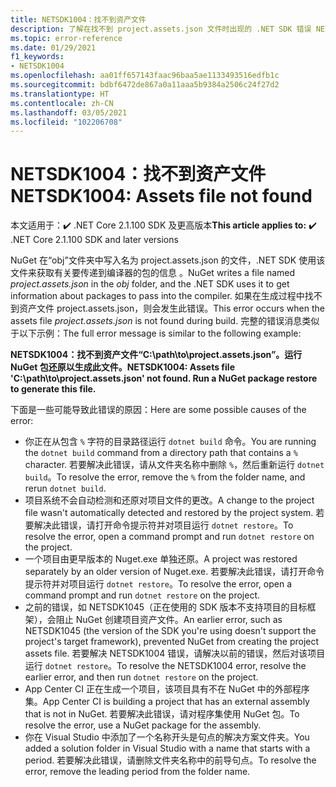 ```yaml
---
title: NETSDK1004：找不到资产文件
description: 了解在找不到 project.assets.json 文件时出现的 .NET SDK 错误 NETSDK1004。
ms.topic: error-reference
ms.date: 01/29/2021
f1_keywords:
- NETSDK1004
ms.openlocfilehash: aa01ff657143faac96baa5ae1133493516edfb1c
ms.sourcegitcommit: bdbf6472de867a0a11aaa5b9384a2506c24f27d2
ms.translationtype: HT
ms.contentlocale: zh-CN
ms.lasthandoff: 03/05/2021
ms.locfileid: "102206708"
---
```

# <a name="netsdk1004-assets-file-not-found"></a><span data-ttu-id="d6c0d-103">NETSDK1004：找不到资产文件</span><span class="sxs-lookup"><span data-stu-id="d6c0d-103">NETSDK1004: Assets file not found</span></span>

<span data-ttu-id="d6c0d-104">本文适用于：✔️ .NET Core 2.1.100 SDK 及更高版本</span><span class="sxs-lookup"><span data-stu-id="d6c0d-104">**This article applies to:** ✔️ .NET Core 2.1.100 SDK and later versions</span></span>

<span data-ttu-id="d6c0d-105">NuGet 在“obj”文件夹中写入名为 project.assets.json 的文件，.NET SDK 使用该文件来获取有关要传递到编译器的包的信息 。</span><span class="sxs-lookup"><span data-stu-id="d6c0d-105">NuGet writes a file named *project.assets.json* in the *obj* folder, and the .NET SDK uses it to get information about packages to pass into the compiler.</span></span> <span data-ttu-id="d6c0d-106">如果在生成过程中找不到资产文件 project.assets.json，则会发生此错误。</span><span class="sxs-lookup"><span data-stu-id="d6c0d-106">This error occurs when the assets file *project.assets.json* is not found during build.</span></span> <span data-ttu-id="d6c0d-107">完整的错误消息类似于以下示例：</span><span class="sxs-lookup"><span data-stu-id="d6c0d-107">The full error message is similar to the following example:</span></span>

<span data-ttu-id="d6c0d-108">**NETSDK1004：找不到资产文件“C:\path\to\project.assets.json”。运行 NuGet 包还原以生成此文件。**</span><span class="sxs-lookup"><span data-stu-id="d6c0d-108">**NETSDK1004: Assets file 'C:\path\to\project.assets.json' not found. Run a NuGet package restore to generate this file.**</span></span>

<span data-ttu-id="d6c0d-109">下面是一些可能导致此错误的原因：</span><span class="sxs-lookup"><span data-stu-id="d6c0d-109">Here are some possible causes of the error:</span></span>

* <span data-ttu-id="d6c0d-110">你正在从包含 `%` 字符的目录路径运行 `dotnet build` 命令。</span><span class="sxs-lookup"><span data-stu-id="d6c0d-110">You are running the `dotnet build` command from a directory path that contains a `%` character.</span></span> <span data-ttu-id="d6c0d-111">若要解决此错误，请从文件夹名称中删除 `%`，然后重新运行 `dotnet build`。</span><span class="sxs-lookup"><span data-stu-id="d6c0d-111">To resolve the error, remove the `%` from the folder name, and rerun `dotnet build`.</span></span>
* <span data-ttu-id="d6c0d-112">项目系统不会自动检测和还原对项目文件的更改。</span><span class="sxs-lookup"><span data-stu-id="d6c0d-112">A change to the project file wasn't automatically detected and restored by the project system.</span></span> <span data-ttu-id="d6c0d-113">若要解决此错误，请打开命令提示符并对项目运行 `dotnet restore`。</span><span class="sxs-lookup"><span data-stu-id="d6c0d-113">To resolve the error, open a command prompt and run `dotnet restore` on the project.</span></span>
* <span data-ttu-id="d6c0d-114">一个项目由更早版本的 Nuget.exe 单独还原。</span><span class="sxs-lookup"><span data-stu-id="d6c0d-114">A project was restored separately by an older version of Nuget.exe.</span></span> <span data-ttu-id="d6c0d-115">若要解决此错误，请打开命令提示符并对项目运行 `dotnet restore`。</span><span class="sxs-lookup"><span data-stu-id="d6c0d-115">To resolve the error, open a command prompt and run `dotnet restore` on the project.</span></span>
* <span data-ttu-id="d6c0d-116">之前的错误，如 NETSDK1045（正在使用的 SDK 版本不支持项目的目标框架），会阻止 NuGet 创建项目资产文件。</span><span class="sxs-lookup"><span data-stu-id="d6c0d-116">An earlier error, such as NETSDK1045 (the version of the SDK you're using doesn't support the project's target framework), prevented NuGet from creating the project assets file.</span></span> <span data-ttu-id="d6c0d-117">若要解决 NETSDK1004 错误，请解决以前的错误，然后对该项目运行 `dotnet restore`。</span><span class="sxs-lookup"><span data-stu-id="d6c0d-117">To resolve the NETSDK1004 error, resolve the earlier error, and then run `dotnet restore` on the project.</span></span>
* <span data-ttu-id="d6c0d-118">App Center CI 正在生成一个项目，该项目具有不在 NuGet 中的外部程序集。</span><span class="sxs-lookup"><span data-stu-id="d6c0d-118">App Center CI is building a project that has an external assembly that is not in NuGet.</span></span> <span data-ttu-id="d6c0d-119">若要解决此错误，请对程序集使用 NuGet 包。</span><span class="sxs-lookup"><span data-stu-id="d6c0d-119">To resolve the error, use a NuGet package for the assembly.</span></span>
* <span data-ttu-id="d6c0d-120">你在 Visual Studio 中添加了一个名称开头是句点的解决方案文件夹。</span><span class="sxs-lookup"><span data-stu-id="d6c0d-120">You added a solution folder in Visual Studio with a name that starts with a period.</span></span> <span data-ttu-id="d6c0d-121">若要解决此错误，请删除文件夹名称中的前导句点。</span><span class="sxs-lookup"><span data-stu-id="d6c0d-121">To resolve the error, remove the leading period from the folder name.</span></span>
